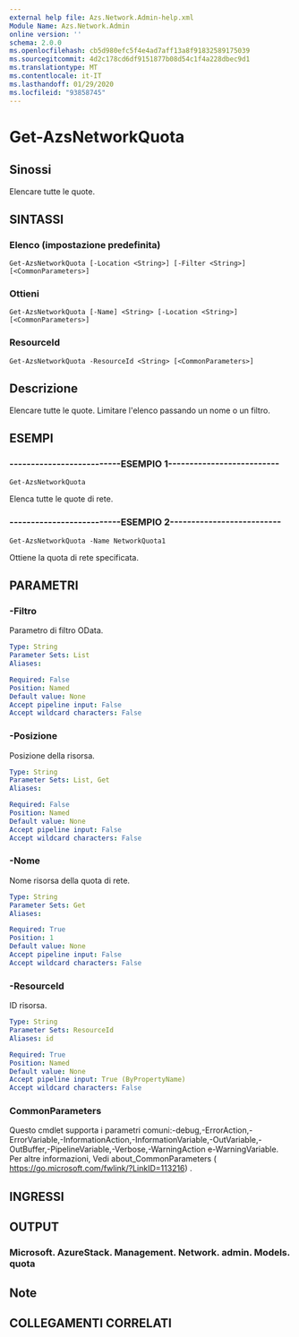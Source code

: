 ```yaml
---
external help file: Azs.Network.Admin-help.xml
Module Name: Azs.Network.Admin
online version: ''
schema: 2.0.0
ms.openlocfilehash: cb5d980efc5f4e4ad7aff13a8f91832589175039
ms.sourcegitcommit: 4d2c178cd6df9151877b08d54c1f4a228dbec9d1
ms.translationtype: MT
ms.contentlocale: it-IT
ms.lasthandoff: 01/29/2020
ms.locfileid: "93858745"
---
```

# Get-AzsNetworkQuota

## Sinossi
Elencare tutte le quote.

## SINTASSI

### Elenco (impostazione predefinita)
```
Get-AzsNetworkQuota [-Location <String>] [-Filter <String>] [<CommonParameters>]
```

### Ottieni
```
Get-AzsNetworkQuota [-Name] <String> [-Location <String>] [<CommonParameters>]
```

### ResourceId
```
Get-AzsNetworkQuota -ResourceId <String> [<CommonParameters>]
```

## Descrizione
Elencare tutte le quote.
Limitare l'elenco passando un nome o un filtro.

## ESEMPI

### --------------------------ESEMPIO 1--------------------------
```
Get-AzsNetworkQuota
```

Elenca tutte le quote di rete.

### --------------------------ESEMPIO 2--------------------------
```
Get-AzsNetworkQuota -Name NetworkQuota1
```

Ottiene la quota di rete specificata.

## PARAMETRI

### -Filtro
Parametro di filtro OData.

```yaml
Type: String
Parameter Sets: List
Aliases: 

Required: False
Position: Named
Default value: None
Accept pipeline input: False
Accept wildcard characters: False
```

### -Posizione
Posizione della risorsa.

```yaml
Type: String
Parameter Sets: List, Get
Aliases: 

Required: False
Position: Named
Default value: None
Accept pipeline input: False
Accept wildcard characters: False
```

### -Nome
Nome risorsa della quota di rete.

```yaml
Type: String
Parameter Sets: Get
Aliases: 

Required: True
Position: 1
Default value: None
Accept pipeline input: False
Accept wildcard characters: False
```

### -ResourceId
ID risorsa.

```yaml
Type: String
Parameter Sets: ResourceId
Aliases: id

Required: True
Position: Named
Default value: None
Accept pipeline input: True (ByPropertyName)
Accept wildcard characters: False
```

### CommonParameters
Questo cmdlet supporta i parametri comuni:-debug,-ErrorAction,-ErrorVariable,-InformationAction,-InformationVariable,-OutVariable,-OutBuffer,-PipelineVariable,-Verbose,-WarningAction e-WarningVariable. Per altre informazioni, Vedi about_CommonParameters ( https://go.microsoft.com/fwlink/?LinkID=113216) .

## INGRESSI

## OUTPUT

### Microsoft. AzureStack. Management. Network. admin. Models. quota

## Note

## COLLEGAMENTI CORRELATI

